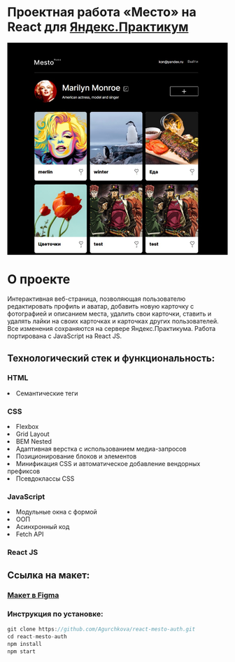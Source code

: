 # Проектная работа «Место» на React для <a href="https://practicum.yandex.ru/">Яндекс.Практикум</a>
<img align="center" src="https://github.com/Agurchkova/Agurchkova/blob/main/mesto-react-auth.jpg" alt="Mesto" width="800"/>

# О проекте
Интерактивная веб-страница, позволяющая пользователю редактировать профиль и аватар,
добавить новую карточку с фотографией и описанием места, удалить свои карточки,
ставить и удалять лайки на своих карточках и карточках других пользователей. Все изменения 
сохраняются на сервере Яндекс.Практикума. Работа портирована с JavaScript на React JS.

## Технологический стек и функциональность:

### HTML
<li>Семантические теги</li>

### СSS
<li>Flexbox</li>
<li>Grid Layout</li>
<li>BEM Nested</li>
<li>Адаптивная верстка с использованием медиа-запросов</li>
<li>Позиционирование блоков и элементов</li>
<li>Минификация CSS и автоматическое добавление вендорных префиксов</li>
<li>Псевдоклассы CSS</li>

### JavaScript
<li>Модульные окна с формой</li>
<li>ООП</li>
<li>Асинхронный код</li>
<li>Fetch API</li>

### React JS

## Ссылка на макет:
### <a href="https://www.figma.com/file/5H3gsn5lIGPwzBPby9jAOo/JavaScript.-Sprint-12?node-id=4453%3A324&t=y2f6cT9X8vdMccxY-1">Макет в Figma</a>

### Инструкция по установке:
```ts
git clone https://github.com/Agurchkova/react-mesto-auth.git
cd react-mesto-auth
npm install
npm start
```
